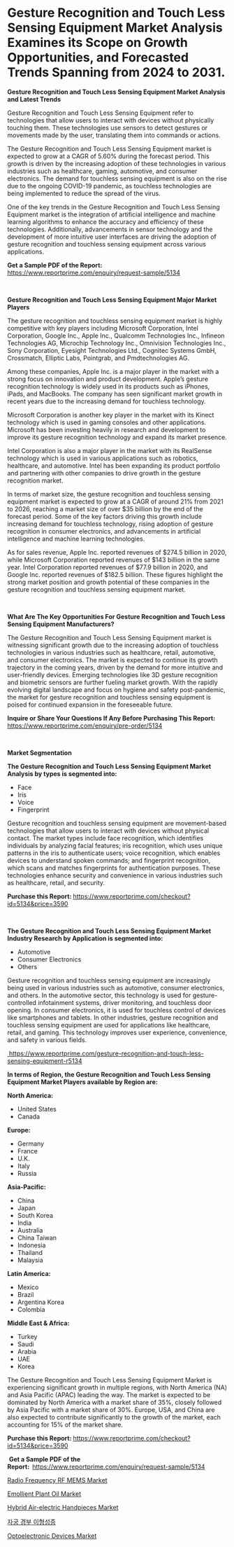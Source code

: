 <p><h1>Gesture Recognition and Touch Less Sensing Equipment Market Analysis Examines its Scope on Growth Opportunities, and Forecasted Trends Spanning from 2024 to 2031.</h1></p><p><strong>Gesture Recognition and Touch Less Sensing Equipment Market Analysis and Latest Trends</strong></p>
<p><p>Gesture Recognition and Touch Less Sensing Equipment refer to technologies that allow users to interact with devices without physically touching them. These technologies use sensors to detect gestures or movements made by the user, translating them into commands or actions.</p><p>The Gesture Recognition and Touch Less Sensing Equipment market is expected to grow at a CAGR of 5.60% during the forecast period. This growth is driven by the increasing adoption of these technologies in various industries such as healthcare, gaming, automotive, and consumer electronics. The demand for touchless sensing equipment is also on the rise due to the ongoing COVID-19 pandemic, as touchless technologies are being implemented to reduce the spread of the virus.</p><p>One of the key trends in the Gesture Recognition and Touch Less Sensing Equipment market is the integration of artificial intelligence and machine learning algorithms to enhance the accuracy and efficiency of these technologies. Additionally, advancements in sensor technology and the development of more intuitive user interfaces are driving the adoption of gesture recognition and touchless sensing equipment across various applications.</p></p>
<p><strong>Get a Sample PDF of the Report:&nbsp;</strong> <a href="https://www.reportprime.com/enquiry/request-sample/5134">https://www.reportprime.com/enquiry/request-sample/5134</a></p>
<p>&nbsp;</p>
<p><strong>Gesture Recognition and Touch Less Sensing Equipment Major Market Players</strong></p>
<p><p>The gesture recognition and touchless sensing equipment market is highly competitive with key players including Microsoft Corporation, Intel Corporation, Google Inc., Apple Inc., Qualcomm Technologies Inc., Infineon Technologies AG, Microchip Technology Inc., Omnivision Technologies Inc., Sony Corporation, Eyesight Technologies Ltd., Cognitec Systems GmbH, Crossmatch, Elliptic Labs, Pointgrab, and Pmdtechnologies AG.</p><p>Among these companies, Apple Inc. is a major player in the market with a strong focus on innovation and product development. Apple’s gesture recognition technology is widely used in its products such as iPhones, iPads, and MacBooks. The company has seen significant market growth in recent years due to the increasing demand for touchless technology.</p><p>Microsoft Corporation is another key player in the market with its Kinect technology which is used in gaming consoles and other applications. Microsoft has been investing heavily in research and development to improve its gesture recognition technology and expand its market presence.</p><p>Intel Corporation is also a major player in the market with its RealSense technology which is used in various applications such as robotics, healthcare, and automotive. Intel has been expanding its product portfolio and partnering with other companies to drive growth in the gesture recognition market.</p><p>In terms of market size, the gesture recognition and touchless sensing equipment market is expected to grow at a CAGR of around 21% from 2021 to 2026, reaching a market size of over $35 billion by the end of the forecast period. Some of the key factors driving this growth include increasing demand for touchless technology, rising adoption of gesture recognition in consumer electronics, and advancements in artificial intelligence and machine learning technologies.</p><p>As for sales revenue, Apple Inc. reported revenues of $274.5 billion in 2020, while Microsoft Corporation reported revenues of $143 billion in the same year. Intel Corporation reported revenues of $77.9 billion in 2020, and Google Inc. reported revenues of $182.5 billion. These figures highlight the strong market position and growth potential of these companies in the gesture recognition and touchless sensing equipment market.</p></p>
<p>&nbsp;</p>
<p><strong>What Are The Key Opportunities For Gesture Recognition and Touch Less Sensing Equipment Manufacturers?</strong></p>
<p><p>The Gesture Recognition and Touch Less Sensing Equipment market is witnessing significant growth due to the increasing adoption of touchless technologies in various industries such as healthcare, retail, automotive, and consumer electronics. The market is expected to continue its growth trajectory in the coming years, driven by the demand for more intuitive and user-friendly devices. Emerging technologies like 3D gesture recognition and biometric sensors are further fueling market growth. With the rapidly evolving digital landscape and focus on hygiene and safety post-pandemic, the market for gesture recognition and touchless sensing equipment is poised for continued expansion in the foreseeable future.</p></p>
<p><strong>Inquire or Share Your Questions If Any Before Purchasing This Report:</strong> <a href="https://www.reportprime.com/enquiry/pre-order/5134">https://www.reportprime.com/enquiry/pre-order/5134</a></p>
<p>&nbsp;</p>
<p><strong>Market Segmentation</strong></p>
<p><strong>The Gesture Recognition and Touch Less Sensing Equipment Market Analysis by types is segmented into:</strong></p>
<p><ul><li>Face</li><li>Iris</li><li>Voice</li><li>Fingerprint</li></ul></p>
<p><p>Gesture recognition and touchless sensing equipment are movement-based technologies that allow users to interact with devices without physical contact. The market types include face recognition, which identifies individuals by analyzing facial features; iris recognition, which uses unique patterns in the iris to authenticate users; voice recognition, which enables devices to understand spoken commands; and fingerprint recognition, which scans and matches fingerprints for authentication purposes. These technologies enhance security and convenience in various industries such as healthcare, retail, and security.</p></p>
<p><strong>Purchase this Report:&nbsp;</strong><a href="https://www.reportprime.com/checkout?id=5134&price=3590">https://www.reportprime.com/checkout?id=5134&price=3590</a></p>
<p>&nbsp;</p>
<p><strong>The Gesture Recognition and Touch Less Sensing Equipment Market Industry Research by Application is segmented into:</strong></p>
<p><ul><li>Automotive</li><li>Consumer Electronics</li><li>Others</li></ul></p>
<p><p>Gesture recognition and touchless sensing equipment are increasingly being used in various industries such as automotive, consumer electronics, and others. In the automotive sector, this technology is used for gesture-controlled infotainment systems, driver monitoring, and touchless door opening. In consumer electronics, it is used for touchless control of devices like smartphones and tablets. In other industries, gesture recognition and touchless sensing equipment are used for applications like healthcare, retail, and gaming. This technology improves user experience, convenience, and safety in various fields.</p></p>
<p><a href="https://www.reportprime.com/gesture-recognition-and-touch-less-sensing-equipment-r5134">&nbsp;https://www.reportprime.com/gesture-recognition-and-touch-less-sensing-equipment-r5134</a></p>
<p><strong>In terms of Region, the Gesture Recognition and Touch Less Sensing Equipment Market Players available by Region are:</strong></p>
<p>
    <p> <strong> North America: </strong>
        <ul>
            <li>United States</li>
            <li>Canada</li>
        </ul>
        </p> 
    <p> <strong> Europe: </strong>
        <ul>
            <li>Germany</li>
            <li>France</li>
            <li>U.K.</li>
            <li>Italy</li>
            <li>Russia</li>
        </ul>
        </p> 
    <p> <strong> Asia-Pacific: </strong>
        <ul>
            <li>China</li>
            <li>Japan</li>
            <li>South Korea</li>
            <li>India</li>
            <li>Australia</li>
            <li>China Taiwan</li>
            <li>Indonesia</li>
            <li>Thailand</li>
            <li>Malaysia</li>
        </ul>
        </p> 
    <p> <strong> Latin America: </strong>
        <ul>
            <li>Mexico</li>
            <li>Brazil</li>
            <li>Argentina Korea</li>
            <li>Colombia</li>
        </ul>
        </p> 
    <p> <strong> Middle East & Africa: </strong>
        <ul>
            <li>Turkey</li>
            <li>Saudi</li>
            <li>Arabia</li>
            <li>UAE</li>
            <li>Korea</li>
        </ul>
    </p>
    </p>
<p><p>The Gesture Recognition and Touch Less Sensing Equipment Market is experiencing significant growth in multiple regions, with North America (NA) and Asia Pacific (APAC) leading the way. The market is expected to be dominated by North America with a market share of 35%, closely followed by Asia Pacific with a market share of 30%. Europe, USA, and China are also expected to contribute significantly to the growth of the market, each accounting for 15% of the market share.</p></p>
<p><strong>Purchase this Report: </strong><a href="https://www.reportprime.com/checkout?id=5134&price=3590">https://www.reportprime.com/checkout?id=5134&price=3590</a></p>
<p>&nbsp;<strong>Get a Sample PDF of the Report:&nbsp;&nbsp;</strong><a href="https://www.reportprime.com/enquiry/request-sample/5134">https://www.reportprime.com/enquiry/request-sample/5134</a></p>
<p><strong></strong></p>
<p><p><a href="https://github.com/labibmmn112/Market-Research-Report-List-1/blob/main/radio-frequency-rf-mems-market.md">Radio Frequency RF MEMS Market</a></p><p><a href="https://medium.com/@joeyojholms59/analyzing-emollient-plant-oil-market-dynamics-and-growth-drivers-and-forecasted-for-period-from-4c27965ac41b">Emollient Plant Oil Market</a></p><p><a href="https://issuu.com/reportprime-2/docs/hybrid-air-electric-handpieces-market-size-2030.pp">Hybrid Air-electric Handpieces Market</a></p><p><a href="https://medium.com/@gladycecarter2022/%EC%9E%90%EA%B6%81%EA%B2%BD%EB%B6%80-%EC%9D%B4%ED%98%95%EC%84%B1-%EC%8B%9C%EC%9E%A5-%EA%B7%9C%EB%AA%A8-%EC%A0%90%EC%9C%A0%EC%9C%A8-%EB%B0%8F-%EB%8F%99%ED%96%A5-%EB%B6%84%EC%84%9D-%EB%B3%B4%EA%B3%A0%EC%84%9C-%EC%A0%9C%ED%92%88-%EC%A7%84%EB%8B%A8-%EA%B2%80%EC%82%AC-%EC%A7%84%EB%8B%A8-%EC%9E%A5%EB%B9%84-%EB%B0%8F-%EC%84%B8%EA%B7%B8%EB%A8%BC%ED%8A%B8-%EC%98%88%EC%B8%A1-2024-2031-072f58c85403">자궁 경부 이형성증</a></p><p><a href="https://github.com/vregtldg37/Market-Research-Report-List-1/blob/main/optoelectronic-devices-market.md">Optoelectronic Devices Market</a></p></p>